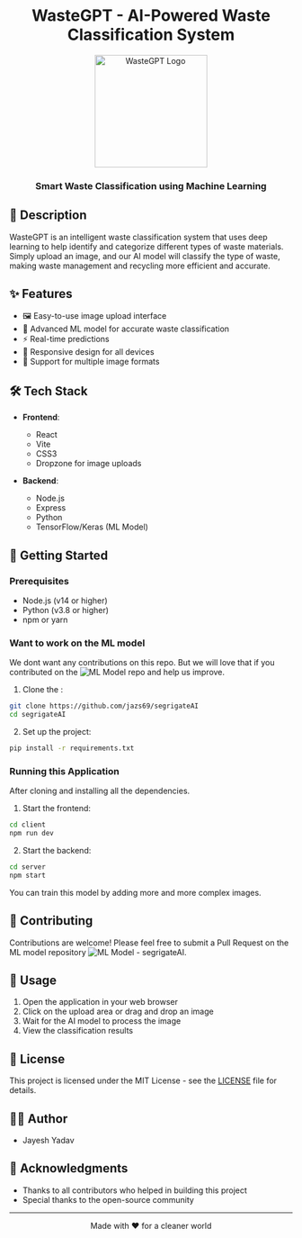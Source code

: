 <h1 align="center">WasteGPT - AI-Powered Waste Classification System</h1>

<p align="center">
  <img src="client/public/vite.svg" alt="WasteGPT Logo" width="200"/>
</p>

<h3 align="center">Smart Waste Classification using Machine Learning</h3>

## 📝 Description

WasteGPT is an intelligent waste classification system that uses deep learning to help identify and categorize different types of waste materials. Simply upload an image, and our AI model will classify the type of waste, making waste management and recycling more efficient and accurate.

## ✨ Features

- 🖼️ Easy-to-use image upload interface
- 🤖 Advanced ML model for accurate waste classification
- ⚡ Real-time predictions
- 📱 Responsive design for all devices
- 🔄 Support for multiple image formats

## 🛠️ Tech Stack

- **Frontend**:
  - React
  - Vite
  - CSS3
  - Dropzone for image uploads

- **Backend**:
  - Node.js
  - Express
  - Python
  - TensorFlow/Keras (ML Model)

## 🚀 Getting Started

### Prerequisites

- Node.js (v14 or higher)
- Python (v3.8 or higher)
- npm or yarn

### Want to work on the ML model

We dont want any contributions on this repo. But we will love that if you contributed on the ![ML Model](https://github.com/jazs69/segrigateAI) repo and help us improve.

1. Clone the :
```bash
git clone https://github.com/jazs69/segrigateAI
cd segrigateAI
```

2. Set up the project:
```bash
pip install -r requirements.txt
```

### Running this Application

After cloning and installing all the dependencies.

1. Start the frontend:
```bash
cd client
npm run dev
```

2. Start the backend:
```bash
cd server
npm start
```

You can train this model by adding more and more complex images.

## 🤝 Contributing

Contributions are welcome! Please feel free to submit a Pull Request on the ML model repository ![ML Model - segrigateAI](https://github.com/jazs69/segrigateAI).

## 📸 Usage

1. Open the application in your web browser
2. Click on the upload area or drag and drop an image
3. Wait for the AI model to process the image
4. View the classification results

## 📄 License

This project is licensed under the MIT License - see the [LICENSE](LICENSE) file for details.

## 👨‍💻 Author

- Jayesh Yadav

## 🙏 Acknowledgments

- Thanks to all contributors who helped in building this project
- Special thanks to the open-source community

---
<div align="center">
Made with ❤️ for a cleaner world
</div>
